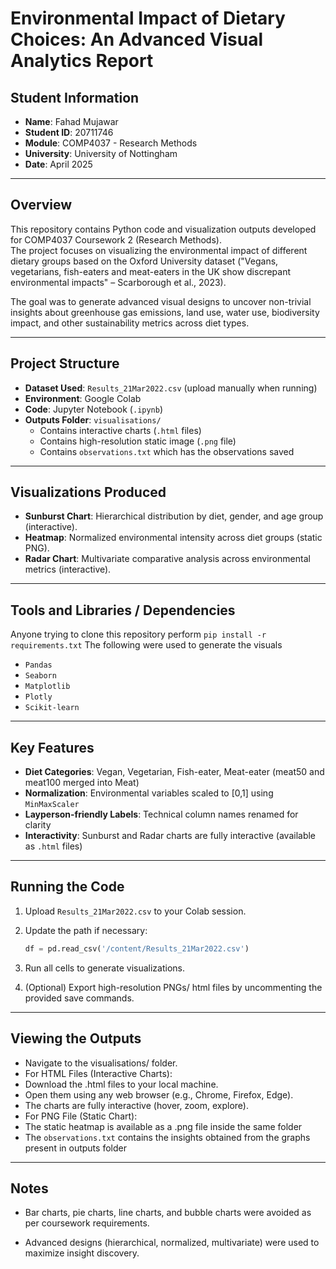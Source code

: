 # Environmental Impact of Dietary Choices: An Advanced Visual Analytics Report
## Student Information
- **Name**: Fahad Mujawar
- **Student ID**: 20711746
- **Module**: COMP4037 - Research Methods
- **University**: University of Nottingham
- **Date**: April 2025

---

## Overview
This repository contains Python code and visualization outputs developed for COMP4037 Coursework 2 (Research Methods).  
The project focuses on visualizing the environmental impact of different dietary groups based on the Oxford University dataset ("Vegans, vegetarians, fish-eaters and meat-eaters in the UK show discrepant environmental impacts" – Scarborough et al., 2023).

The goal was to generate advanced visual designs to uncover non-trivial insights about greenhouse gas emissions, land use, water use, biodiversity impact, and other sustainability metrics across diet types.

---

## Project Structure
- **Dataset Used**: `Results_21Mar2022.csv` (upload manually when running)
- **Environment**: Google Colab
- **Code**: Jupyter Notebook (`.ipynb`)
- **Outputs Folder**: `visualisations/`
  - Contains interactive charts (`.html` files)
  - Contains high-resolution static image (`.png` file)
  - Contains `observations.txt` which has the observations saved 

---

## Visualizations Produced
- **Sunburst Chart**: Hierarchical distribution by diet, gender, and age group (interactive).
- **Heatmap**: Normalized environmental intensity across diet groups (static PNG).
- **Radar Chart**: Multivariate comparative analysis across environmental metrics (interactive).

---

## Tools and Libraries / Dependencies
Anyone trying to clone this repository perform 
`pip install -r requirements.txt`
The following were used to generate the visuals 
- `Pandas`
- `Seaborn`
- `Matplotlib`
- `Plotly`
- `Scikit-learn`

---

## Key Features
- **Diet Categories**: Vegan, Vegetarian, Fish-eater, Meat-eater (meat50 and meat100 merged into Meat)
- **Normalization**: Environmental variables scaled to [0,1] using `MinMaxScaler`
- **Layperson-friendly Labels**: Technical column names renamed for clarity
- **Interactivity**: Sunburst and Radar charts are fully interactive (available as `.html` files)

---

## Running the Code
1. Upload `Results_21Mar2022.csv` to your Colab session.
2. Update the path if necessary:
   ```python
   df = pd.read_csv('/content/Results_21Mar2022.csv')

   ```
3. Run all cells to generate visualizations.

4. (Optional) Export high-resolution PNGs/ html files by uncommenting the provided save commands.

---

## Viewing the Outputs 
- Navigate to the visualisations/ folder.
- For HTML Files (Interactive Charts):
- Download the .html files to your local machine.
- Open them using any web browser (e.g., Chrome, Firefox, Edge).
- The charts are fully interactive (hover, zoom, explore).
- For PNG File (Static Chart):
- The static heatmap is available as a .png file inside the same folder
- The `observations.txt` contains the insights obtained from the graphs present in outputs folder 
---
## Notes
- Bar charts, pie charts, line charts, and bubble charts were avoided as per coursework requirements.

- Advanced designs (hierarchical, normalized, multivariate) were used to maximize insight discovery.
   

